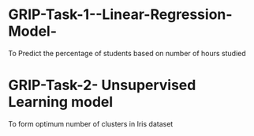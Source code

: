 # GRIP-Task-1--Linear-Regression-Model-
To Predict the percentage of students based on number of hours studied
# GRIP-Task-2- Unsupervised Learning model
To form optimum number of clusters in Iris dataset
